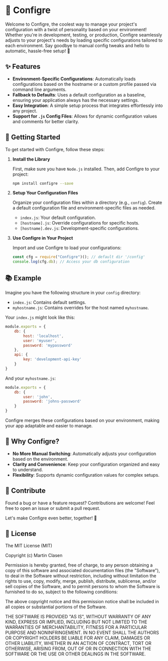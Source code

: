 # 🔧 Configre

Welcome to Configre, the coolest way to manage your project's configuration with a twist of personality based on your environment! Whether you're in development, testing, or production, Configre seamlessly adjusts to your project's needs by loading specific configurations tailored to each environment. Say goodbye to manual config tweaks and hello to automatic, hassle-free setup! 🚀

## ✨ Features

- **Environment-Specific Configurations**: Automatically loads configurations based on the hostname or a custom profile passed via command line arguments.
- **Fallback to Defaults**: Uses a default configuration as a baseline, ensuring your application always has the necessary settings.
- **Easy Integration**: A simple setup process that integrates effortlessly into any project.
- **Support for `.js` Config Files**: Allows for dynamic configuration values and comments for better clarity.

## 🌟 Getting Started

To get started with Configre, follow these steps:

1. **Install the Library**

   First, make sure you have `Node.js` installed. Then, add Configre to your project:

   ```bash
   npm install configre --save
   ```

2. **Setup Your Configuration Files**

   Organize your configuration files within a directory (e.g., `config`). Create a default configuration file and environment-specific files as needed.

   - `index.js`: Your default configuration.
   - `[hostname].js`: Override configurations for specific hosts.
   - `[hostname].dev.js`: Development-specific configurations.

3. **Use Configre in Your Project**

   Import and use Configre to load your configurations:

   ```javascript
   const cfg = require("Configre")(); // default dir '/config'
   console.log(cfg.db); // Access your db configuration
   ```

## 📚 Example

Imagine you have the following structure in your `config` directory:

- `index.js`: Contains default settings.
- `myhostname.js`: Contains overrides for the host named `myhostname`.

Your `index.js` might look like this:

```javascript
module.exports = {
    db: {
        host: 'localhost',
        user: 'myuser',
        password: 'mypassword'
    },
    api: {
        key: 'development-api-key'
    }
}
```

And your `myhostname.js`:

```javascript
module.exports = {
    db: {
        user: 'john',
        password: 'johns-password'
    }
}
```

Configre merges these configurations based on your environment, making your app adaptable and easier to manage.

## 🤔 Why Configre?

- **No More Manual Switching**: Automatically adjusts your configuration based on the environment.
- **Clarity and Convenience**: Keep your configuration organized and easy to understand.
- **Flexibility**: Supports dynamic configuration values for complex setups.

## 🤝 Contribute 

Found a bug or have a feature request? Contributions are welcome! Feel free to open an issue or submit a pull request.

Let's make Configre even better, together! 🎉

## 📄 License

The MIT License (MIT)

Copyright (c) Martin Clasen

Permission is hereby granted, free of charge, to any person obtaining a copy of this software and associated documentation files (the "Software"), to deal in the Software without restriction, including without limitation the rights to use, copy, modify, merge, publish, distribute, sublicense, and/or sell copies of the Software, and to permit persons to whom the Software is furnished to do so, subject to the following conditions:

The above copyright notice and this permission notice shall be included in all copies or substantial portions of the Software.

THE SOFTWARE IS PROVIDED "AS IS", WITHOUT WARRANTY OF ANY KIND, EXPRESS OR IMPLIED, INCLUDING BUT NOT LIMITED TO THE WARRANTIES OF MERCHANTABILITY, FITNESS FOR A PARTICULAR PURPOSE AND NONINFRINGEMENT. IN NO EVENT SHALL THE AUTHORS OR COPYRIGHT HOLDERS BE LIABLE FOR ANY CLAIM, DAMAGES OR OTHER LIABILITY, WHETHER IN AN ACTION OF CONTRACT, TORT OR OTHERWISE, ARISING FROM, OUT OF OR IN CONNECTION WITH THE SOFTWARE OR THE USE OR OTHER DEALINGS IN THE SOFTWARE.
